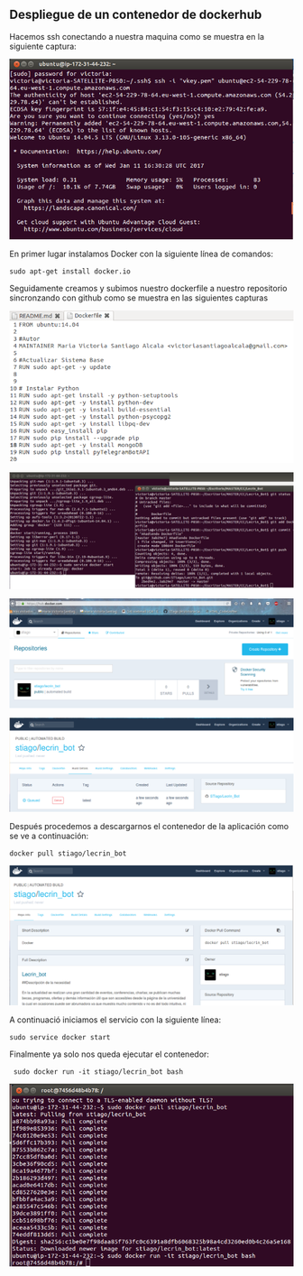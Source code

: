 ## Despliegue de un contenedor de dockerhub

Hacemos ssh conectando a nuestra maquina como se muestra en la siguiente captura:

![Imagen](https://github.com/STiago/Pictures/blob/master/docker/docker1.png)

En primer lugar instalamos Docker con la siguiente línea de comandos:

```
sudo apt-get install docker.io
```

Seguidamente creamos y subimos nuestro dockerfile a nuestro repositorio sincronzando con github como se muestra en las siguientes capturas

![Imagen](https://github.com/STiago/Pictures/blob/master/docker/docker8.png)

![Imagen](https://github.com/STiago/Pictures/blob/master/docker/docker3.png)

![Imagen](https://github.com/STiago/Pictures/blob/master/docker/docker2.png)

![Imagen](https://github.com/STiago/Pictures/blob/master/docker/docker4.png)

Después procedemos a descargarnos el contenedor de la aplicación como se ve a continuación:

```
docker pull stiago/lecrin_bot
```

![Imagen](https://github.com/STiago/Pictures/blob/master/docker/docker6.png)

A continuació iniciamos el servicio con la siguiente línea:

```
sudo service docker start
```

Finalmente ya solo nos queda ejecutar el contenedor:

```
 sudo docker run -it stiago/lecrin_bot bash
```

![Imagen](https://github.com/STiago/Pictures/blob/master/docker/docker7.png)
